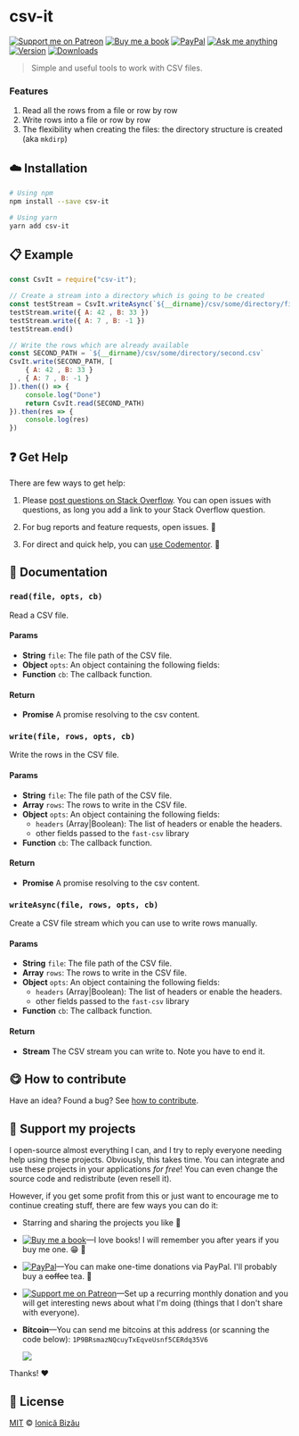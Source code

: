 <!-- Please do not edit this file. Edit the `blah` field in the `package.json` instead. If in doubt, open an issue. -->


# csv-it

 [![Support me on Patreon][badge_patreon]][patreon] [![Buy me a book][badge_amazon]][amazon] [![PayPal][badge_paypal_donate]][paypal-donations] [![Ask me anything](https://img.shields.io/badge/ask%20me-anything-1abc9c.svg)](https://github.com/IonicaBizau/ama) [![Version](https://img.shields.io/npm/v/csv-it.svg)](https://www.npmjs.com/package/csv-it) [![Downloads](https://img.shields.io/npm/dt/csv-it.svg)](https://www.npmjs.com/package/csv-it)

> Simple and useful tools to work with CSV files.

### Features


 1. Read all the rows from a file or row by row
 2. Write rows into a file or row by row
 3. The flexibility when creating the files: the directory structure is created (aka `mkdirp`)


## :cloud: Installation

```sh
# Using npm
npm install --save csv-it

# Using yarn
yarn add csv-it
```


## :clipboard: Example



```js
const CsvIt = require("csv-it");

// Create a stream into a directory which is going to be created
const testStream = CsvIt.writeAsync(`${__dirname}/csv/some/directory/first.csv`)
testStream.write({ A: 42 , B: 33 })
testStream.write({ A: 7 , B: -1 })
testStream.end()

// Write the rows which are already available
const SECOND_PATH = `${__dirname}/csv/some/directory/second.csv`
CsvIt.write(SECOND_PATH, [
    { A: 42 , B: 33 }
  , { A: 7 , B: -1 }
]).then(() => {
    console.log("Done")
    return CsvIt.read(SECOND_PATH)
}).then(res => {
    console.log(res)
})
```



## :question: Get Help

There are few ways to get help:

 1. Please [post questions on Stack Overflow](https://stackoverflow.com/questions/ask). You can open issues with questions, as long you add a link to your Stack Overflow question.
 2. For bug reports and feature requests, open issues. :bug:

 3. For direct and quick help, you can [use Codementor](https://www.codementor.io/johnnyb). :rocket:



## :memo: Documentation


### `read(file, opts, cb)`
Read a CSV file.

#### Params

- **String** `file`: The file path of the CSV file.
- **Object** `opts`: An object containing the following fields:
- **Function** `cb`: The callback function.

#### Return
- **Promise** A promise resolving to the csv content.

### `write(file, rows, opts, cb)`
Write the rows in the CSV file.

#### Params

- **String** `file`: The file path of the CSV file.
- **Array** `rows`: The rows to write in the CSV file.
- **Object** `opts`: An object containing the following fields:
  - `headers` (Array|Boolean): The list of headers or enable the headers.
  - other fields passed to the `fast-csv` library
- **Function** `cb`: The callback function.

#### Return
- **Promise** A promise resolving to the csv content.

### `writeAsync(file, rows, opts, cb)`
Create a CSV file stream which you can use to write rows manually.

#### Params

- **String** `file`: The file path of the CSV file.
- **Array** `rows`: The rows to write in the CSV file.
- **Object** `opts`: An object containing the following fields:
  - `headers` (Array|Boolean): The list of headers or enable the headers.
  - other fields passed to the `fast-csv` library
- **Function** `cb`: The callback function.

#### Return
- **Stream** The CSV stream you can write to. Note you have to end it.



## :yum: How to contribute
Have an idea? Found a bug? See [how to contribute][contributing].


## :sparkling_heart: Support my projects

I open-source almost everything I can, and I try to reply everyone needing help using these projects. Obviously,
this takes time. You can integrate and use these projects in your applications *for free*! You can even change the source code and redistribute (even resell it).

However, if you get some profit from this or just want to encourage me to continue creating stuff, there are few ways you can do it:

 - Starring and sharing the projects you like :rocket:
 - [![Buy me a book][badge_amazon]][amazon]—I love books! I will remember you after years if you buy me one. :grin: :book:
 - [![PayPal][badge_paypal]][paypal-donations]—You can make one-time donations via PayPal. I'll probably buy a ~~coffee~~ tea. :tea:
 - [![Support me on Patreon][badge_patreon]][patreon]—Set up a recurring monthly donation and you will get interesting news about what I'm doing (things that I don't share with everyone).
 - **Bitcoin**—You can send me bitcoins at this address (or scanning the code below): `1P9BRsmazNQcuyTxEqveUsnf5CERdq35V6`

    ![](https://i.imgur.com/z6OQI95.png)

Thanks! :heart:



## :scroll: License

[MIT][license] © [Ionică Bizău][website]

[badge_patreon]: http://ionicabizau.github.io/badges/patreon.svg
[badge_amazon]: http://ionicabizau.github.io/badges/amazon.svg
[badge_paypal]: http://ionicabizau.github.io/badges/paypal.svg
[badge_paypal_donate]: http://ionicabizau.github.io/badges/paypal_donate.svg
[patreon]: https://www.patreon.com/ionicabizau
[amazon]: http://amzn.eu/hRo9sIZ
[paypal-donations]: https://www.paypal.com/cgi-bin/webscr?cmd=_s-xclick&hosted_button_id=RVXDDLKKLQRJW
[donate-now]: http://i.imgur.com/6cMbHOC.png

[license]: http://showalicense.com/?fullname=Ionic%C4%83%20Biz%C4%83u%20%3Cbizauionica%40gmail.com%3E%20(https%3A%2F%2Fionicabizau.net)&year=2018#license-mit
[website]: https://ionicabizau.net
[contributing]: /CONTRIBUTING.md
[docs]: /DOCUMENTATION.md
